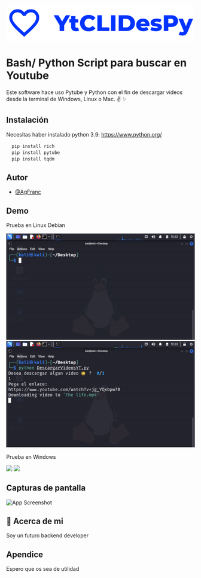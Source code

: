 
![Logo](logo-1661811189014.png)


# Bash/ Python Script  para buscar en Youtube

Este software hace uso Pytube y Python con el fin de descargar videos desde la terminal de Windows, Linux o Mac. ✌ ✨




## Instalación

Necesitas haber instalado python 3.9:  https://www.python.org/

```bash
  pip install rich
  pip install pytube 
  pip install tqdm
```
    
## Autor

- [@AgFranc](https://github.com/AgFranc)


## Demo
Prueba en Linux Debian

![](primero.gif)
![](segundo.gif)

Prueba en Windows

![](primeroW.gif)
![](segundoW.gif)

## Capturas de pantalla

![App Screenshot](scshot)


## 🚀 Acerca de mi
Soy un futuro backend developer


## Apendice

Espero que os sea de utilidad

